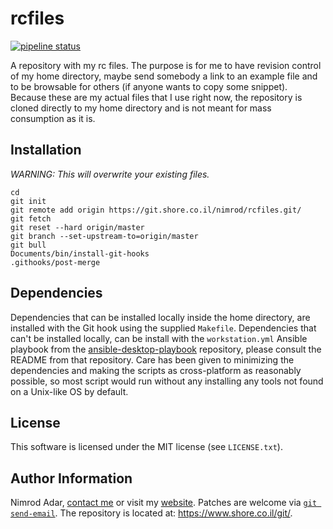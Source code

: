 # rcfiles

[![pipeline status](https://git.shore.co.il/nimrod/rcfiles/badges/master/pipeline.svg)](https://git.shore.co.il/nimrod/rcfiles/-/commits/master)

A repository with my rc files. The purpose is for me to have revision
control of my home directory, maybe send somebody a link to an example
file and to be browsable for others (if anyone wants to copy some
snippet). Because these are my actual files that I use right now, the
repository is cloned directly to my home directory and is not meant for
mass consumption as it is.

## Installation

*WARNING: This will overwrite your existing files.*

```
cd
git init
git remote add origin https://git.shore.co.il/nimrod/rcfiles.git/
git fetch
git reset --hard origin/master
git branch --set-upstream-to=origin/master
git bull
Documents/bin/install-git-hooks
.githooks/post-merge
```

## Dependencies

Dependencies that can be installed locally inside the home directory, are
installed with the Git hook using the supplied `Makefile`. Dependencies that
can't be installed locally, can be install with the `workstation.yml` Ansible
playbook from the
[ansible-desktop-playbook](https://git.shore.co.il/ansible/ansible-desktop-playbooks)
repository, please consult the README from that repository. Care has been given
to minimizing the dependencies and making the scripts as cross-platform as
reasonably possible, so most script would run without any installing any tools
not found on a Unix-like OS by default.

## License

This software is licensed under the MIT license (see `LICENSE.txt`).

## Author Information

Nimrod Adar, [contact me](mailto:nimrod@shore.co.il) or visit my
[website](https://www.shore.co.il/). Patches are welcome via
[`git send-email`](http://git-scm.com/book/en/v2/Git-Commands-Email). The repository
is located at: <https://www.shore.co.il/git/>.
